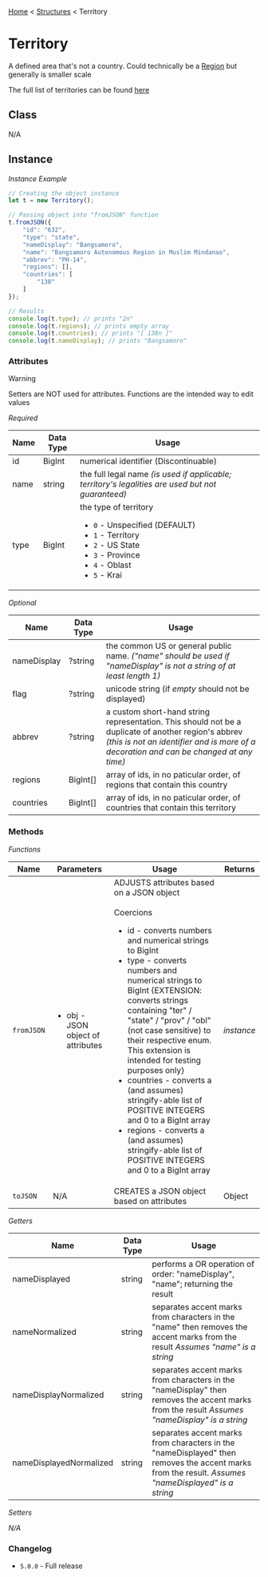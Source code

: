 [Home](../../readme.md) < [Structures](./_.md) < Territory

# Territory

A defined area that's not a country. Could technically be a [Region](./region.md) but generally is smaller scale

The full list of territories can be found [here](../collections/territories.md)

## Class

N/A

## Instance

*Instance Example*
```js
// Creating the object instance
let t = new Territory();

// Passing object into "fromJSON" function
t.fromJSON({
    "id": "632",
    "type": "state",
    "nameDisplay": "Bangsamoro",
    "name": "Bangsamoro Autonomous Region in Muslim Mindanao",
    "abbrev": "PH-14",
    "regions": [],
    "countries": [
        "138"
    ]
});

// Results
console.log(t.type); // prints "2n"
console.log(t.regions); // prints empty array
console.log(t.countries); // prints "[ 138n ]"
console.log(t.nameDisplay); // prints "Bangsamoro"
```

### Attributes

> [!WARNING]
> Setters are NOT used for attributes. Functions are the intended way to edit values

*Required*

| Name | Data Type | Usage
| - | - | - |
| id | BigInt | numerical identifier (Discontinuable)
| name | string | the full legal name *(is used if applicable; territory's legalities are used but not guaranteed)*
| type | BigInt | the type of territory<br><ul><li>`0` - Unspecified (DEFAULT)</li><li>`1` - Territory</li><li>`2` - US State</li><li>`3` - Province</li><li>`4` - Oblast</li><li>`5` - Krai</li></ul>

*Optional*

| Name | Data Type | Usage
| - | - | - |
| nameDisplay | ?string | the common US or general public name. _("name" should be used if "nameDisplay" is not a string of at least length 1)_
| flag | ?string | unicode string (if *empty* should not be displayed)
| abbrev | ?string | a custom short-hand string representation. This should not be a duplicate of another region's abbrev _(this is not an identifier and is more of a decoration and can be changed at any time)_
| regions | BigInt[] | array of ids, in no paticular order, of regions that contain this country
| countries | BigInt[] | array of ids, in no paticular order, of countries that contain this territory

### Methods

*Functions*

| Name | Parameters | Usage | Returns
| - | - | - | - |
| `fromJSON` | <ul><li>obj - JSON object of attributes</li></ul> | ADJUSTS attributes based on a JSON object<br><br>Coercions<ul><li>id - converts numbers and numerical strings to BigInt</li><li>type - converts numbers and numerical strings to BigInt {EXTENSION: converts strings containing "ter" / "state" / "prov" / "obl" (not case sensitive) to their respective enum. This extension is intended for testing purposes only}</li><li>countries - converts a (and assumes) stringify-able list of POSITIVE INTEGERS and 0 to a BigInt array</li><li>regions - converts a (and assumes) stringify-able list of POSITIVE INTEGERS and 0 to a BigInt array</li></ul> | *instance*
| `toJSON` | N/A | CREATES a JSON object based on attributes | Object

*Getters*

| Name | Data Type | Usage
| - | - | - |
| nameDisplayed | string | performs a OR operation of order: "nameDisplay", "name"; returning the result
| nameNormalized | string | separates accent marks from characters in the "name" then removes the accent marks from the result *Assumes "name" is a string*
| nameDisplayNormalized | string | separates accent marks from characters in the "nameDisplay" then removes the accent marks from the result *Assumes "nameDisplay" is a string*
| nameDisplayedNormalized | string | separates accent marks from characters in the "nameDisplayed" then removes the accent marks from the result. *Assumes "nameDisplayed" is a string*

*Setters*

*N/A*

### Changelog

* `5.0.0` - Full release
